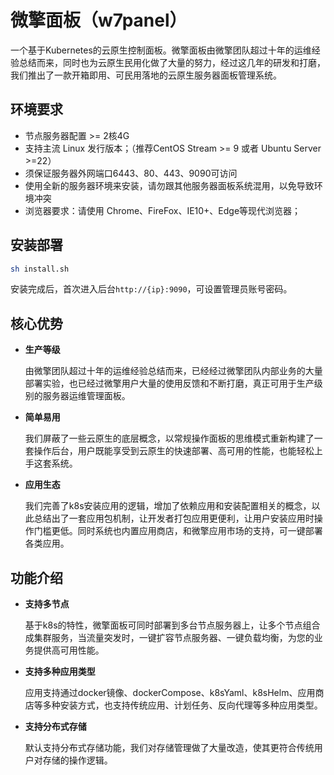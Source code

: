 # 微擎面板（w7panel）
一个基于Kubernetes的云原生控制面板。微擎面板由微擎团队超过十年的运维经验总结而来，同时也为云原生民用化做了大量的努力，经过这几年的研发和打磨，我们推出了一款开箱即用、可民用落地的云原生服务器面板管理系统。

## 环境要求
- 节点服务器配置 >= 2核4G
- 支持主流 Linux 发行版本；（推荐CentOS Stream >= 9 或者 Ubuntu Server >=22）
- 须保证服务器外网端口6443、80、443、9090可访问
- 使用全新的服务器环境来安装，请勿跟其他服务器面板系统混用，以免导致环境冲突
- 浏览器要求：请使用 Chrome、FireFox、IE10+、Edge等现代浏览器；

## 安装部署
```bash
sh install.sh
```
安装完成后，首次进入后台`http://{ip}:9090`，可设置管理员账号密码。

## 核心优势
- **生产等级**
  
  由微擎团队超过十年的运维经验总结而来，已经经过微擎团队内部业务的大量部署实验，也已经过微擎用户大量的使用反馈和不断打磨，真正可用于生产级别的服务器运维管理面板。

- **简单易用**
  
  我们屏蔽了一些云原生的底层概念，以常规操作面板的思维模式重新构建了一套操作后台，用户既能享受到云原生的快速部署、高可用的性能，也能轻松上手这套系统。

- **应用生态**
  
  我们完善了k8s安装应用的逻辑，增加了依赖应用和安装配置相关的概念，以此总结出了一套应用包机制，让开发者打包应用更便利，让用户安装应用时操作门槛更低。同时系统也内置应用商店，和微擎应用市场的支持，可一键部署各类应用。

## 功能介绍
- **支持多节点**
  
  基于k8s的特性，微擎面板可同时部署到多台节点服务器上，让多个节点组合成集群服务，当流量突发时，一键扩容节点服务器、一键负载均衡，为您的业务提供高可用性能。

- **支持多种应用类型**
  
  应用支持通过docker镜像、dockerCompose、k8sYaml、k8sHelm、应用商店等多种安装方式，也支持传统应用、计划任务、反向代理等多种应用类型。

- **支持分布式存储**
  
  默认支持分布式存储功能，我们对存储管理做了大量改造，使其更符合传统用户对存储的操作逻辑。

  
